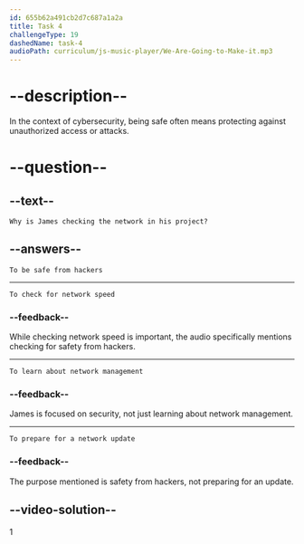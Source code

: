 ```yaml
---
id: 655b62a491cb2d7c687a1a2a
title: Task 4
challengeType: 19
dashedName: task-4
audioPath: curriculum/js-music-player/We-Are-Going-to-Make-it.mp3
---
```

<!--
AUDIO REFERENCE:
James: Hi Sophie! I'm checking our network for problems. We want to be safe from hackers.
-->

# --description--

In the context of cybersecurity, being safe often means protecting against unauthorized access or attacks.

# --question--

## --text--

`Why is James checking the network in his project?`

## --answers--

`To be safe from hackers`

---

`To check for network speed`

### --feedback--

While checking network speed is important, the audio specifically mentions checking for safety from hackers.

---

`To learn about network management`

### --feedback--

James is focused on security, not just learning about network management.

---

`To prepare for a network update`

### --feedback--

The purpose mentioned is safety from hackers, not preparing for an update.

## --video-solution--

1
